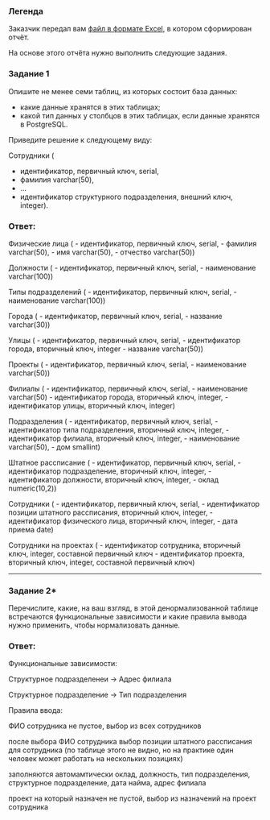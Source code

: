 ### Легенда

Заказчик передал вам [файл в формате Excel](https://github.com/netology-code/sdb-homeworks/blob/main/resources/hw-12-1.xlsx), в котором сформирован отчёт. 

На основе этого отчёта нужно выполнить следующие задания.

### Задание 1

Опишите не менее семи таблиц, из которых состоит база данных:

- какие данные хранятся в этих таблицах;
- какой тип данных у столбцов в этих таблицах, если данные хранятся в PostgreSQL.

Приведите решение к следующему виду:

Сотрудники (

- идентификатор, первичный ключ, serial,
- фамилия varchar(50),
- ...
- идентификатор структурного подразделения, внешний ключ, integer).

### Ответ:

Физические лица (
    - идентификатор, первичный ключ, serial,
    - фамилия varchar(50), 
    - имя varchar(50),
    - отчество varchar(50))

Должности (
    - идентификатор, первичный ключ, serial,
    - наименование varchar(100))

Типы подразделений (
    - идентификатор, первичный ключ, serial,
    - наименование varchar(100))

Города (
    - идентификатор, первичный ключ, serial,
    - название varchar(30))

Улицы (
    - идентификатор, первичный ключ, serial,
    - идентификатор города, вторичный ключ, integer
    - название varchar(50))

Проекты (
    - идентификатор, первичный ключ, serial,
    - наименование varchar(50))

Филиалы (
    - идентификатор, первичный ключ, serial,
    - наименование varchar(50)
    - идентификатор города, вторичный ключ, integer,
    - идентификатор улицы, вторичный ключ, integer)

Подразделения (
    - идентификатор, первичный ключ, serial,
    - идентификатор типа подразделения, вторичный ключ, integer,
    - идентификатор филиала, вторичный ключ, integer,
    - наименование varchar(50),
    - дом smallint)

Штатное рассписание (
    - идентификатор, первичный ключ, serial,
    - идентификатор подразделение, вторичный ключ, integer,
    - идентификатор должности, вторичный ключ, integer,
    - оклад numeric(10,2))

Сотрудники (
    - идентификатор, первичный ключ, serial,
    - идентификатор позиции штатного рассписания, вторичный ключ, integer,
    - идентификатор физического лица, вторичный ключ, integer,
    - дата приема date)

Сотрудники на проектах (
    - идентификатор сотрудника, вторичный ключ, integer, составной первичный ключ
    - идентификатор проекта, вторичный ключ, integer, составной первичный ключ)

---

### Задание 2*

Перечислите, какие, на ваш взгляд, в этой денормализованной таблице встречаются функциональные зависимости и какие правила вывода нужно применить, чтобы нормализовать данные.

### Ответ:

Функциональные зависимости:

Структурное подразделенеи -> Адрес филиала

Структурное подразделение -> Тип подразделения

Правила ввода:

ФИО сотрудника не пустое, выбор из всех сотрудников

после выбора ФИО сотрудника выбор позиции штатного рассписания для сотрудника (по таблице этого не видно, но на практике один человек может работать на нескольких позициях)

заполняются автомамтически оклад, должность, тип подразделения, структурное подразделение, дата найма, адрес филиала

проект на который назначен не пустой, выбор из назначений на проект сотрудника